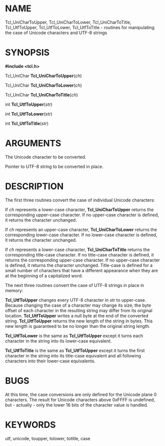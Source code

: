 # NAME

Tcl_UniCharToUpper, Tcl_UniCharToLower, Tcl_UniCharToTitle,
Tcl_UtfToUpper, Tcl_UtfToLower, Tcl_UtfToTitle - routines for
manipulating the case of Unicode characters and UTF-8 strings

# SYNOPSIS

**#include \<tcl.h\>**

Tcl_UniChar **Tcl_UniCharToUpper**(*ch*)

Tcl_UniChar **Tcl_UniCharToLower**(*ch*)

Tcl_UniChar **Tcl_UniCharToTitle**(*ch*)

int **Tcl_UtfToUpper**(*str*)

int **Tcl_UtfToLower**(*str*)

int **Tcl_UtfToTitle**(*str*)

# ARGUMENTS

The Unicode character to be converted.

Pointer to UTF-8 string to be converted in place.

# DESCRIPTION

The first three routines convert the case of individual Unicode
characters:

If *ch* represents a lower-case character, **Tcl_UniCharToUpper**
returns the corresponding upper-case character. If no upper-case
character is defined, it returns the character unchanged.

If *ch* represents an upper-case character, **Tcl_UniCharToLower**
returns the corresponding lower-case character. If no lower-case
character is defined, it returns the character unchanged.

If *ch* represents a lower-case character, **Tcl_UniCharToTitle**
returns the corresponding title-case character. If no title-case
character is defined, it returns the corresponding upper-case character.
If no upper-case character is defined, it returns the character
unchanged. Title-case is defined for a small number of characters that
have a different appearance when they are at the beginning of a
capitalized word.

The next three routines convert the case of UTF-8 strings in place in
memory:

**Tcl_UtfToUpper** changes every UTF-8 character in *str* to upper-case.
Because changing the case of a character may change its size, the byte
offset of each character in the resulting string may differ from its
original location. **Tcl_UtfToUpper** writes a null byte at the end of
the converted string. **Tcl_UtfToUpper** returns the new length of the
string in bytes. This new length is guaranteed to be no longer than the
original string length.

**Tcl_UtfToLower** is the same as **Tcl_UtfToUpper** except it turns
each character in the string into its lower-case equivalent.

**Tcl_UtfToTitle** is the same as **Tcl_UtfToUpper** except it turns the
first character in the string into its title-case equivalent and all
following characters into their lower-case equivalents.

# BUGS

At this time, the case conversions are only defined for the Unicode
plane 0 characters. The result for Unicode characters above 0xFFFF is
undefined, but - actually - only the lower 16 bits of the character
value is handled.

# KEYWORDS

utf, unicode, toupper, tolower, totitle, case

<!---
Copyright (c) 1997 Sun Microsystems, Inc
-->

